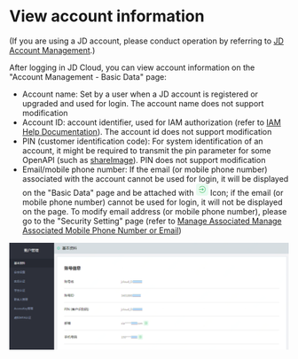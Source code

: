 # View account information

(If you are using a JD account, please conduct operation by referring to [JD Account Management](../../../documentation/User-Service/Account-Management/Manage-JD-Account.md).)

After logging in JD Cloud, you can view account information on the "Account Management - Basic Data" page:
- Account name: Set by a user when a JD account is registered or upgraded and used for login. The account name does not support modification
- Account ID: account identifier, used for IAM authorization (refer to [IAM Help Documentation](https://docs.jdcloud.com/iam)). The account id does not support modification
- PIN (customer identification code): For system identification of an account, it might be required to transmit the pin parameter for some OpenAPI (such as [shareImage](https://docs.jdcloud.com/virtual-machines/api/shareimage?content=API)). PIN does not support modification
- Email/mobile phone number: If the email (or mobile phone number) associated with the account cannot be used for login, it will be displayed on the "Basic Data" page and be attached with ![](../../../image/User/Account-Mgmt/icon2.png)
 Icon; if the email (or mobile phone number) cannot be used for login, it will not be displayed on the page. To modify email address (or mobile phone number), please go to the "Security Setting" page (refer to [Manage Associated Manage Associated Mobile Phone Number or Email](../../../documentation/User-Service/Account-Management/Change-JDCloud-Phone-Number.md))

![](../../../image/User/Account-Mgmt/info1.png)
